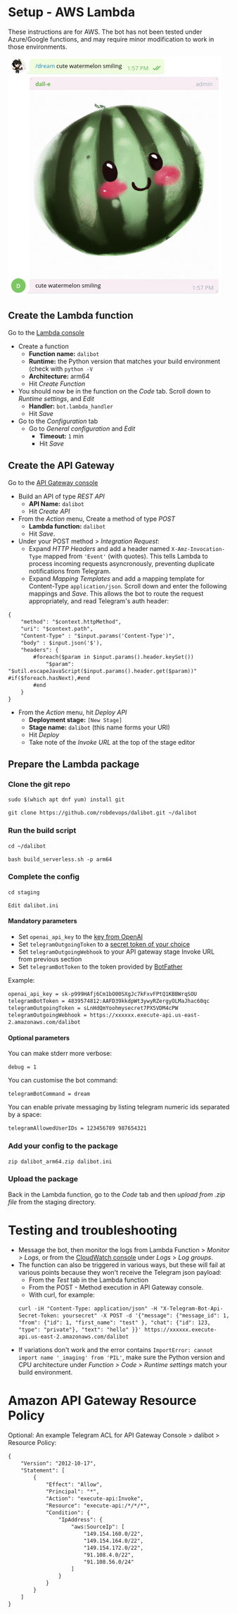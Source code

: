 # Setup - AWS Lambda
These instructions are for AWS. The bot has not been tested under Azure/Google functions, and may require minor modification to work in those environments.

![Screenshot of chat with Dalibot](dali_4.png?raw=true "cute watermelon smiling")


## Create the Lambda function
Go to the [Lambda console](https://us-east-2.console.aws.amazon.com/lambda/home)
* Create a function
  * **Function name:** `dalibot`
  * **Runtime:** the Python version that matches your build environment (check with `python -V`
  * **Architecture:** arm64
  * Hit _Create Function_
* You should now be in the function on the _Code_ tab. Scroll down to _Runtime settings_, and _Edit_
  * **Handler:** `bot.lambda_handler`
  * Hit _Save_
* Go to the _Configuration_ tab
  * Go to _General configuration_ and _Edit_
    * **Timeout:** `1` min
    * Hit _Save_

## Create the API Gateway
Go to the [API Gateway console](https://us-east-2.console.aws.amazon.com/apigateway/home)
* Build an API of type _REST API_
  * **API Name:** `dalibot`
  * Hit _Create API_
* From the _Action_ menu, Create a method of type _POST_
  * **Lambda function:** `dalibot`
  * Hit _Save_.
* Under your POST method > _Integration Request_:
  * Expand _HTTP Headers_ and add a header named `X-Amz-Invocation-Type` mapped from `'Event'` (with quotes). This tells Lambda to process incoming requests asyncronously, preventing duplicate notifications from Telegram.
  * Expand _Mapping Templates_ and add a mapping template for Content-Type `application/json`. Scroll down and enter the following mappings and _Save_. This allows the bot to route the request appropriately, and read Telegram's auth header:
```
{
    "method": "$context.httpMethod",
    "uri": "$context.path",
    "Content-Type" : "$input.params('Content-Type')",
    "body" : $input.json('$'),
    "headers": {
        #foreach($param in $input.params().header.keySet())
            "$param": "$util.escapeJavaScript($input.params().header.get($param))" #if($foreach.hasNext),#end
        #end
    }
}
```
* From the _Action_ menu, hit _Deploy API_
  * **Deployment stage:** `[New Stage]` 
  * **Stage name:** `dalibot` (this name forms your URI)
  * Hit _Deploy_
  * Take note of the _Invoke URL_ at the top of the stage editor


## Prepare the Lambda package

### Clone the git repo
```
sudo $(which apt dnf yum) install git
```
```
git clone https://github.com/robdevops/dalibot.git ~/dalibot
```

### Run the build script
```
cd ~/dalibot
```
```
bash build_serverless.sh -p arm64
```

### Complete the config
```
cd staging
```

```
Edit dalibot.ini
```

#### Mandatory parameters
  * Set `openai_api_key` to the [key from OpenAI](https://beta.openai.com/account/api-keys)
  * Set `telegramOutgoingToken` to a [secret token of your choice](https://core.telegram.org/bots/api#setwebhook)
  * Set `telegramOutgoingWebhook` to your API gateway stage Invoke URL from previous section
  * Set `telegramBotToken` to the token provided by [BotFather](https://core.telegram.org/bots/tutorial)

Example:
```
openai_api_key = sk-p999HAfj6Cm1bO00SXgJc7kFxvFPtQ1KBBWrqSOU
telegramBotToken = 4839574812:AAFD39kkdpWt3ywyRZergyOLMaJhac60qc
telegramOutgoingToken = sLnHdQmYoohmysecret7PX5VDM4cPW
telegramOutgoingWebhook = https://xxxxxx.execute-api.us-east-2.amazonaws.com/dalibot
```

#### Optional parameters

You can make stderr more verbose:
```
debug = 1
```

You can customise the bot command:
```
telegramBotCommand = dream
```

You can enable private messaging by listing telegram numeric ids separated by a space:
```
telegramAllowedUserIDs = 123456789 987654321
```

### Add your config to the package
```
zip dalibot_arm64.zip dalibot.ini
```

### Upload the package
Back in the Lambda function, go to the _Code_ tab and then _upload from .zip file_ from the staging directory.


# Testing and troubleshooting
* Message the bot, then monitor the logs from Lambda Function > _Monitor > Logs_, or from the [CloudWatch console](https://us-east-2.console.aws.amazon.com/cloudwatch/home) under _Logs_ > _Log groups_.
* The function can also be triggered in various ways, but these will fail at various points because they won't receive the Telegram json payload:
  * From the _Test_ tab in the Lambda function
  * From the POST - Method execution in API Gateway console.
  * With curl, for example:
  ```
  curl -iH "Content-Type: application/json" -H "X-Telegram-Bot-Api-Secret-Token: yoursecret" -X POST -d '{"message": {"message_id": 1, "from": {"id": 1, "first_name": "test" }, "chat": {"id": 123, "type": "private"}, "text": "hello" }}' https://xxxxxx.execute-api.us-east-2.amazonaws.com/dalibot
  ```
* If variations don't work and the error contains `ImportError: cannot import name '_imaging' from 'PIL'`, make sure the Python version and CPU architecture under  _Function > Code > Runtime settings_ match your build environment.

# Amazon API Gateway Resource Policy
Optional: An example Telegram ACL for API Gateway Console > dalibot > Resource Policy:
```
{
    "Version": "2012-10-17",
    "Statement": [
        {
            "Effect": "Allow",
            "Principal": "*",
            "Action": "execute-api:Invoke",
            "Resource": "execute-api:/*/*/*",
            "Condition": {
                "IpAddress": {
                    "aws:SourceIp": [
                        "149.154.160.0/22",
                        "149.154.164.0/22",
                        "149.154.172.0/22",
                        "91.108.4.0/22",
                        "91.108.56.0/24"
                    ]
                }
            }
        }
    ]
}
```
